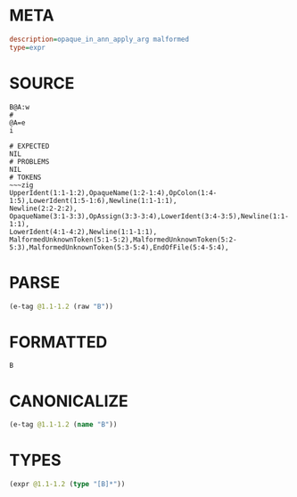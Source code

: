 # META
~~~ini
description=opaque_in_ann_apply_arg malformed
type=expr
~~~
# SOURCE
~~~roc
B@A:w
#
@A=e
i
~~~
~~~
# EXPECTED
NIL
# PROBLEMS
NIL
# TOKENS
~~~zig
UpperIdent(1:1-1:2),OpaqueName(1:2-1:4),OpColon(1:4-1:5),LowerIdent(1:5-1:6),Newline(1:1-1:1),
Newline(2:2-2:2),
OpaqueName(3:1-3:3),OpAssign(3:3-3:4),LowerIdent(3:4-3:5),Newline(1:1-1:1),
LowerIdent(4:1-4:2),Newline(1:1-1:1),
MalformedUnknownToken(5:1-5:2),MalformedUnknownToken(5:2-5:3),MalformedUnknownToken(5:3-5:4),EndOfFile(5:4-5:4),
~~~
# PARSE
~~~clojure
(e-tag @1.1-1.2 (raw "B"))
~~~
# FORMATTED
~~~roc
B
~~~
# CANONICALIZE
~~~clojure
(e-tag @1.1-1.2 (name "B"))
~~~
# TYPES
~~~clojure
(expr @1.1-1.2 (type "[B]*"))
~~~
